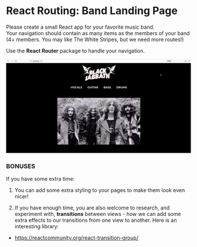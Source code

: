 # React Routing: Band Landing Page

Please create a small React app for your favorite music band.  
Your navigation should contain as many items as the members of your band (4+ members. You may like The White Stripes, but we need more routes!)

Use the **React Router** package to handle your navigation.  

![](preview.gif)

### BONUSES

If you have some extra time:

1. You can add some extra styling to your pages to make them look even nicer! 

2. If you have enough time, you are also welcome to research, and experiment with, **transitions** between views - how we can add some extra effects to our transitions from one view to another. Here is an interesting library:

- https://reactcommunity.org/react-transition-group/
